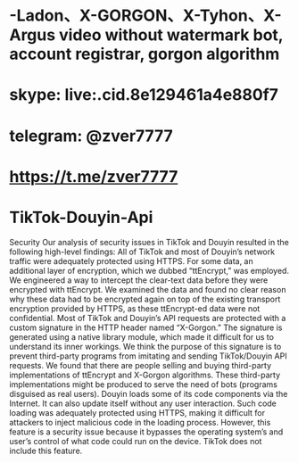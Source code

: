 # -Ladon、X-GORGON、X-Tyhon、X-Argus video without watermark bot, account registrar, gorgon algorithm

# skype: live:.cid.8e129461a4e880f7 
# telegram: @zver7777
# https://t.me/zver7777

# TikTok-Douyin-Api
Security Our analysis of security issues in TikTok and Douyin resulted in the following high-level findings:  All of TikTok and most of Douyin’s network traffic were adequately protected using HTTPS. For some data, an additional layer of encryption, which we dubbed “ttEncrypt,” was employed. We engineered a way to intercept the clear-text data before they were encrypted with ttEncrypt. We examined the data and found no clear reason why these data had to be encrypted again on top of the existing transport encryption provided by HTTPS, as these ttEncrypt-ed data were not confidential. Most of TikTok and Douyin’s API requests are protected with a custom signature in the HTTP header named “X-Gorgon.” The signature is generated using a native library module, which made it difficult for us to understand its inner workings. We think the purpose of this signature is to prevent third-party programs from imitating and sending TikTok/Douyin API requests. We found that there are people selling and buying third-party implementations of ttEncrypt and X-Gorgon algorithms. These third-party implementations might be produced to serve the need of bots (programs disguised as real users). Douyin loads some of its code components via the Internet. It can also update itself without any user interaction. Such code loading was adequately protected using HTTPS, making it difficult for attackers to inject malicious code in the loading process. However, this feature is a security issue because it bypasses the operating system’s and user’s control of what code could run on the device. TikTok does not include this feature.
